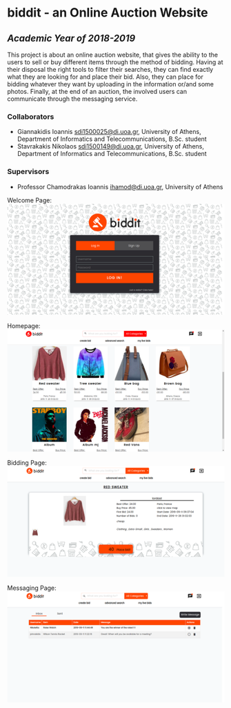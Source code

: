 # biddit - an Online Auction Website

## _Academic Year of 2018-2019_

This project is about an online auction website, that gives the ability to the users to sell or buy different items through the method of bidding. Having at their disposal the right tools to filter their searches, they can find exactly what they are looking for and place their bid. Also, they can place for bidding whatever they want by uploading in the information or/and some photos. Finally, at the end of an auction, the involved users can communicate through the messaging service.

### Collaborators

* Giannakidis Ioannis <sdi1500025@di.uoa.gr>, University of Athens, Department of Informatics and Telecommunications, B.Sc. student
* Stavrakakis Nikolaos <sdi1500149@di.uoa.gr>, University of Athens, Department of Informatics and Telecommunications, B.Sc. student

### Supervisors

* Professor Chamodrakas Ioannis <ihamod@di.uoa.gr>, University of Athens

Welcome Page:
![Alt text](https://github.com/NickStavrakakis/Online_Auction_Website/blob/master/biddit_preview_github_1.png "Welcome Page Preview")  

Homepage:
![Alt text](https://github.com/NickStavrakakis/Online_Auction_Website/blob/master/biddit_preview_github_2.png "Home Page Preview")  

Bidding Page:
![Alt text](https://github.com/NickStavrakakis/Online_Auction_Website/blob/master/biddit_preview_github_3.png "Bidding Page Preview")  

Messaging Page:
![Alt text](https://github.com/NickStavrakakis/Online_Auction_Website/blob/master/biddit_preview_github_4.png "Messaging Page Preview")
